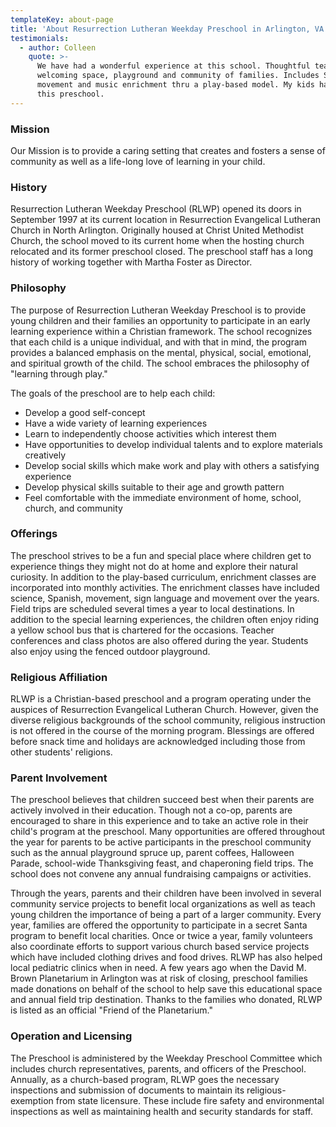 ```yaml
---
templateKey: about-page
title: 'About Resurrection Lutheran Weekday Preschool in Arlington, VA'
testimonials:
  - author: Colleen
    quote: >-
      We have had a wonderful experience at this school. Thoughtful teachers,
      welcoming space, playground and community of families. Includes Spanish,
      movement and music enrichment thru a play-based model. My kids have loved
      this preschool.
---
```

### Mission

Our Mission is to provide a caring setting that creates and fosters a sense of community as well as a life-long love of learning in your child.

### History

Resurrection Lutheran Weekday Preschool (RLWP) opened its doors in September 1997 at its current location in Resurrection Evangelical Lutheran Church in North Arlington. Originally housed at Christ United Methodist Church, the school moved to its current home when the hosting church relocated and its former preschool closed. The preschool staff has a long history of working together with Martha Foster as Director.

### Philosophy

The purpose of Resurrection Lutheran Weekday Preschool is to provide young children and their families an opportunity to participate in an early learning experience within a Christian framework. The school recognizes that each child is a unique individual, and with that in mind, the program provides a balanced emphasis on the mental, physical, social, emotional, and spiritual growth of the child. The school embraces the philosophy of "learning through play."

The goals of the preschool are to help each child:

* Develop a good self-concept
* Have a wide variety of learning experiences
* Learn to independently choose activities which interest them
* Have opportunities to develop individual talents and to explore materials creatively
* Develop social skills which make work and play with others a satisfying experience
* Develop physical skills suitable to their age and growth pattern
* Feel comfortable with the immediate environment of home, school, church, and community

### Offerings

The preschool strives to be a fun and special place where children get to experience things they might not do at home and explore their natural curiosity. In addition to the play-based curriculum, enrichment classes are incorporated into monthly activities. The enrichment classes have included science, Spanish, movement, sign language and movement over the years. Field trips are scheduled several times a year to local destinations. In addition to the special learning experiences, the children often enjoy riding a yellow school bus that is chartered for the occasions. Teacher conferences and class photos are also offered during the year. Students also enjoy using the fenced outdoor playground.

### Religious Affiliation

RLWP is a Christian-based preschool and a program operating under the auspices of Resurrection Evangelical Lutheran Church. However, given the diverse religious backgrounds of the school community, religious instruction is not offered in the course of the morning program. Blessings are offered before snack time and holidays are acknowledged including those from other students' religions.

### Parent Involvement

The preschool believes that children succeed best when their parents are actively involved in their education. Though not a co-op, parents are encouraged to share in this experience and to take an active role in their child's program at the preschool. Many opportunities are offered throughout the year for parents to be active participants in the preschool community such as the annual playground spruce up, parent coffees, Halloween Parade, school-wide Thanksgiving feast, and chaperoning field trips. The school does not convene any annual fundraising campaigns or activities.

Through the years, parents and their children have been involved in several community service projects to benefit local organizations as well as teach young children the importance of being a part of a larger community. Every year, families are offered the opportunity to participate in a secret Santa program to benefit local charities. Once or twice a year, family volunteers also coordinate efforts to support various church based service projects which have included clothing drives and food drives. RLWP has also helped local pediatric clinics when in need. A few years ago when the David M. Brown Planetarium in Arlington was at risk of closing, preschool families made donations on behalf of the school to help save this educational space and annual field trip destination. Thanks to the families who donated, RLWP is listed as an official "Friend of the Planetarium."

### Operation and Licensing

The Preschool is administered by the Weekday Preschool Committee which includes church representatives, parents, and officers of the Preschool. Annually, as a church-based program, RLWP goes the necessary inspections and submission of documents to maintain its religious-exemption from state licensure. These include fire safety and environmental inspections as well as maintaining health and security standards for staff.

